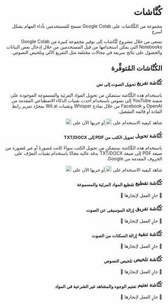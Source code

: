 <h1 dir="rtl">كُنَّاشات</h1>

<p dir="rtl">مجموعة من الكُنَّاشات على Google Colab تسمح للمستخدمين بأداء المهام بشكل أسرع</p>

<p dir="rtl">نسعى من خلال مشروع كُنَّاشات إلى توفير مجموعة كبيرة من Google Colab Notebooks التي يمكن استخدامها من قبل المستخدمين من خلال إدخال بعض البيانات والحصول على نتائج سريعة في مجالات مختلفة مثل التفريغ الآلي وتلخيص النصوص.</p>

<h2 dir="rtl">الكُنَّاشات المُتوفِّرة</h2>

<h3 dir="rtl">كُنَّاشة تفريغ <sub>تحويل الصوت إلى نص</sub></h3>

<p dir="rtl">باستخدام هذه الكُنَّاشة ستتمكن من تحويل المواد المرئية والمسموعة الموجودة على منصة YouTube إلى نصوص باستخدام أحدث تقنيات الذكاء الاصطناعي المقدمة من OpenAI و Facebook من خلال نماذج Whisper وتقنيات Wit.ai بمجرّد تمرير رابط المادة أو قائمة التشغيل.</p>

<p dir="rtl">
  شاهد كيفية الاستخدام على
  <a href="https://youtu.be/qFsUwp5iomU" target="_blank">
    <img height="18px" src="https://img.shields.io/badge/YouTube-%23FF0000.svg?style=for-the-badge&logo=YouTube&logoColor=white">
  </a>
  أو
  جربها الآن على
  <a href="https://tafrigh" target="_blank">
    <img height="18px" src="https://img.shields.io/badge/Google_Colab-%234285F4.svg?style=for-the-badge&logo=Google-Colab&logoColor=white">
  </a>
</p>

<h3 dir="rtl">كُنّاشة تحويل <sub>تحويل الكتب من PDF إلى TXT/DOCX</sub></h3>

<p dir="rtl">باستخدام هذه الكُنّاشة ستتمكن من تحويل الكتب سواءً كانت مُصورةً أو غير مُصورة من صيغة PDF إلى صيغة TXT/DOCX بدقة عالية مجانًا باستخدام تقنيات التعرّف على الحروف المقدمة من Google.</p>

<p dir="rtl">
  شاهد كيفية الاستخدام على
  <a href="https://youtu.be/MsLRFT50pNo" target="_blank">
    <img height="18px" src="https://img.shields.io/badge/YouTube-%23FF0000.svg?style=for-the-badge&logo=YouTube&logoColor=white">
  </a>
  أو
  جربها الآن على
  <a href="https://tahweel.ieasybooks.com" target="_blank">
    <img height="18px" src="https://img.shields.io/badge/Google_Colab-%234285F4.svg?style=for-the-badge&logo=Google-Colab&logoColor=white">
  </a>
</p>

<h3 dir="rtl">كُنَّاشة تقطيع <sub>تقطيع المواد المرئية والمسموعة</sub></h3>

<p dir="rtl">🚧 جارٍ العمل لإنجازها 🚧</p>

<h3 dir="rtl">كُنَّاشة تفريق <sub>إزالة الموسيقى عن الصوت</sub></h3>

<p dir="rtl">🚧 جارٍ العمل لإنجازها 🚧</p>

<h3 dir="rtl">كُنَّاشة تنقية <sub>إزالة السكتات من الصوت</sub></h3>

<p dir="rtl">🚧 جارٍ العمل لإنجازها 🚧</p>

<h3 dir="rtl">كُنَّاشة تلخيص <sub>تلخيص النصوص</sub></h3>

<p dir="rtl">🚧 جارٍ العمل لإنجازها 🚧</p>

<h3 dir="rtl">كُنَّاشة تعتيم <sub>تعتيم الوجوه والمشاهد غير الشرعية في المواد</sub></h3>

<p dir="rtl">🚧 جارٍ العمل لإنجازها 🚧</p>
